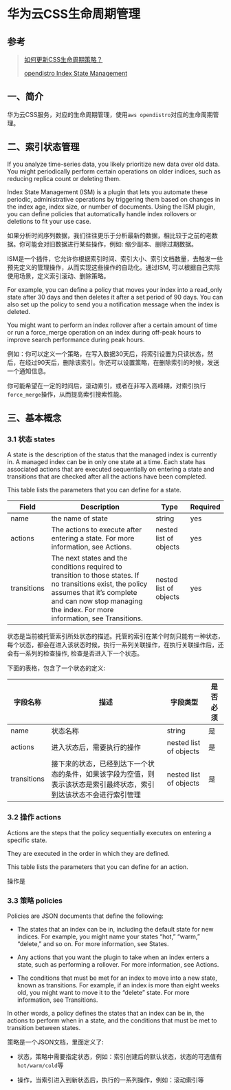 # 华为云CSS生命周期管理

## 参考

>[如何更新CSS生命周期策略？](https://support.huaweicloud.com/css_faq/css_02_0119.html)
>
>[opendistro Index State Management](https://opendistro.github.io/for-elasticsearch-docs/docs/im/ism/)

## 一、简介

华为云CSS服务，对应的生命周期管理，使用`aws opendistro`对应的生命周期管理。

## 二、索引状态管理

If you analyze time-series data, you likely prioritize new data over old data. You might periodically perform certain operations on older indices, such as reducing replica count or deleting them.

Index State Management (ISM) is a plugin that lets you automate these periodic, administrative operations by triggering them based on changes in the index age, index size, or number of documents. Using the ISM plugin, you can define policies that automatically handle index rollovers or deletions to fit your use case.

如果分析时间序列数据，我们往往更乐于分析最新的数据，相比较于之前的老数据。你可能会对旧数据进行某些操作，例如: 缩少副本、删除过期数据。

ISM是一个插件，它允许你根据索引时间、索引大小、索引文档数量，去触发一些预先定义的管理操作，从而实现这些操作的自动化。通过ISM, 可以根据自己实际使用场景，定义索引滚动、删除策略。

For example, you can define a policy that moves your index into a read_only state after 30 days and then deletes it after a set period of 90 days. You can also set up the policy to send you a notification message when the index is deleted.

You might want to perform an index rollover after a certain amount of time or run a force_merge operation on an index during off-peak hours to improve search performance during peak hours.

例如：你可以定义一个策略，在写入数据30天后，将索引设置为只读状态，然后，在经过90天后，删除该索引。你还可以设置策略，在删除索引的时候，发送一个通知信息。

你可能希望在一定的时间后，滚动索引，或者在非写入高峰期，对索引执行`force_merge`操作，从而提高索引搜索性能。

## 三、基本概念

### 3.1 状态 states

A state is the description of the status that the managed index is currently in. A managed index can be in only one state at a time. Each state has associated actions that are executed sequentially on entering a state and transitions that are checked after all the actions have been completed.

This table lists the parameters that you can define for a state.

| Field|Description|Type |Required|
|---|---|---|---|
|name| the name of state|string |yes|
|actions|The actions to execute after entering a state. For more information, see Actions.|nested list of objects|yes|
|transitions|The next states and the conditions required to transition to those states. If no transitions exist, the policy assumes that it’s complete and can now stop managing the index. For more information, see Transitions.|nested list of objects|yes|

状态是当前被托管索引所处状态的描述。托管的索引在某个时刻只能有一种状态，每个状态，都会在进入该状态时候，执行一系列关联操作，在执行关联操作后，还会有一系列的检查操作, 检查是否进入下一个状态。

下面的表格，包含了一个状态的定义:

|  字段名称   | 描述  | 字段类型 | 是否必须|
|  ----  | ----  | --- | ---|
| name  | 状态名称 | string|是 |
| actions | 进入状态后，需要执行的操作 | nested list of objects| 是|
|transitions|接下来的状态，已经到达下一个状态的条件，如果该字段为空值，则表示该状态是索引最终状态，索引到达该状态不会进行索引管理| nested list of objects | 是|

### 3.2 操作 actions 

Actions are the steps that the policy sequentially executes on entering a specific state.

They are executed in the order in which they are defined.

This table lists the parameters that you can define for an action.

操作是



### 3.3 策略 policies

Policies are JSON documents that define the following:

* The states that an index can be in, including the default state for new indices. For example, you might name your states “hot,” “warm,” “delete,” and so on. For more information, see States.

* Any actions that you want the plugin to take when an index enters a state, such as performing a rollover. For more information, see Actions.

* The conditions that must be met for an index to move into a new state, known as transitions. For example, if an index is more than eight weeks old, you might want to move it to the “delete” state. For more information, see Transitions.

In other words, a policy defines the states that an index can be in, the actions to perform when in a state, and the conditions that must be met to transition between states.

策略是一个JSON文档，里面定义了:

* 状态，策略中需要指定状态，例如：索引创建后的默认状态，状态的可选值有 `hot/warm/cold`等

* 操作，当索引进入到新状态后，执行的一系列操作，例如：滚动索引等
